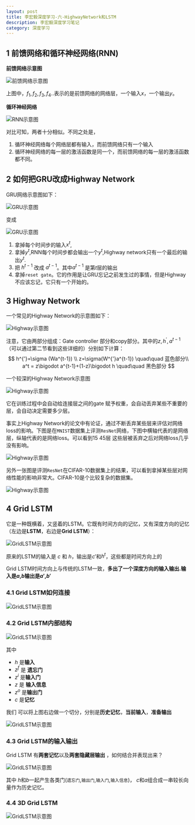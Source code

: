 ```yaml
---
layout: post
title: 李宏毅深度学习-六-HighwayNetwork和LSTM
description: 李宏毅深度学习笔记
category: 深度学习
---
```


## 1   前馈网络和循环神经网络(RNN)

**前馈网络示意图**

![前馈网络示意图](/images/blog/LHY_RNN1.jpg)    


上图中，$f_1,f_2,f_3,f_4..$表示的是前馈网络的网络层，一个输入$x$，一个输出$y$。

**循环神经网络**

![RNN示意图](/images/blog/LHY_RNN2.jpg)    

对比可知，两者十分相似。不同之处是，

1. 循环神经网络每个网络层都有输入，而前馈网络只有一个输入
2. 循环神经网络的每一层的激活函数是同一个，而前馈网络的每一层的激活函数都不同。

## 2 如何把GRU改成Highway Network

GRU网络示意图如下：

![GRU示意图](/images/blog/LHY_GRU.jpg)   

变成  

![GRU示意图](/images/blog/LHY_GRU2.jpg)    

1. 拿掉每个时间步的输入$x^t$,
2. 拿掉$y^t$,RNN每个时间步都会输出一个$y^t$,Highway network只有一个最后的输出$y^t$.
3. 把 $h^{t-1}$ 改成 $a^{t-1}$。其中$a^{t-1}$ 是第$t$层的输出
4. 拿掉`reset gate`。它的作用是让GRU忘记之前发生过的事情，但是Highway不应该忘记，它只有一个开始的。

## 3 Highway Network

一个常见的Highway Network的示意图如下：

![Highway示意图](/images/blog/LHY_Highway.jpg)   

注意，它由两部分组成：Gate controller 部分和copy部分。其中的$z,h^{'},a^{t-1}$（可以通过第二节看到这些详细的）分别如下计算：
$$
 h^{'}=\sigma (Wa^{t-1}) \\
z=\sigma(W^{'}a^{t-1}) \quad\quad  蓝色部分\\
a^t = z\bigodot a^{t-1}+(1-z)\bigodot h  \quad\quad  黑色部分
$$

一个较深的Highway Network示意图

![Highway示意图](/images/blog/LHY_Highway2.jpg)   

它在训练过程中会自动给连接层之间的gate 赋予权重，会自动丢弃某些不重要的层，会自动决定需要多少层。

事实上Highway Network的论文中有论证，通过不断丢弃某些层来评估对网络loss的影响。下图是在`MNIST`数据集上评测`ResNet`网络，下图中横轴代表的是网络层，纵轴代表的是网络loss。可以看到$15~45$层 这些层被丢弃之后对网络loss几乎没有影响。


![Highway示意图](/images/blog/LHY_Highway_loss1.jpg) 

另外一张图是评测`ResNet`在CIFAR-10数据集上的结果，可以看到拿掉某些层对网络性能的影响非常大。CIFAR-10是个比较复杂的数据集。

![Highway示意图](/images/blog/LHY_Highway_loss2.jpg) 

## 4 Grid LSTM

它是一种既横着，又竖着的LSTM。它既有时间方向的记忆，又有深度方向的记忆（左边是**LSTM**，右边是**Grid LSTM**）：

![GridLSTM示意图](/images/blog/LHY_GRIDLSTM1.jpg) 


原来的LSTM的输入是 $c$ 和 $h$，输出是$c'$和$h^t$，这些都是时间方向上的

Grid LSTM时间方向上与传统的LSTM一致，**多出了一个深度方向的输入输出.输入是$a$,$b$输出是$a'$,$b'$**

### 4.1 Grid LSTM如何连接

![GridLSTM示意图](/images/blog/LHY_GRIDLSTM2.jpg) 

### 4.2  Grid LSTM内部结构

![GridLSTM示意图](/images/blog/LHY_GRIDLSTM3.jpg) 

其中

+ $h$ 是**输入**
+ $z^f$ 是 **遗忘门**
+ $z^i$ 是**输入门**
+ $z$  是 **输入信息**
+ $z^o$ 是**输出门**
+ $c$  是**记忆**

我们 可以将上图右边做一个切分，分别是**历史记忆**，**当前输入**，**准备输出**

![GridLSTM示意图](/images/blog/LHY_GRIDLSTM4.jpg) 

### 4.3 Grid LSTM的输入输出

Grid LSTM 有**两套记忆**以及**两套隐藏层输出** ，如何结合并表现出来？

![GridLSTM示意图](/images/blog/LHY_GRIDLSTM5.jpg) 

其中 $h$和$b$一起产生各类门(`遗忘门`,`输出门`,`输入门`,`输入信息`)， $c$和$a$组合成一串较长向量作为历史记忆。


### 4.4 3D Grid LSTM


![GridLSTM示意图](/images/blog/LHY_3DGRIDLSTM.jpg) 










